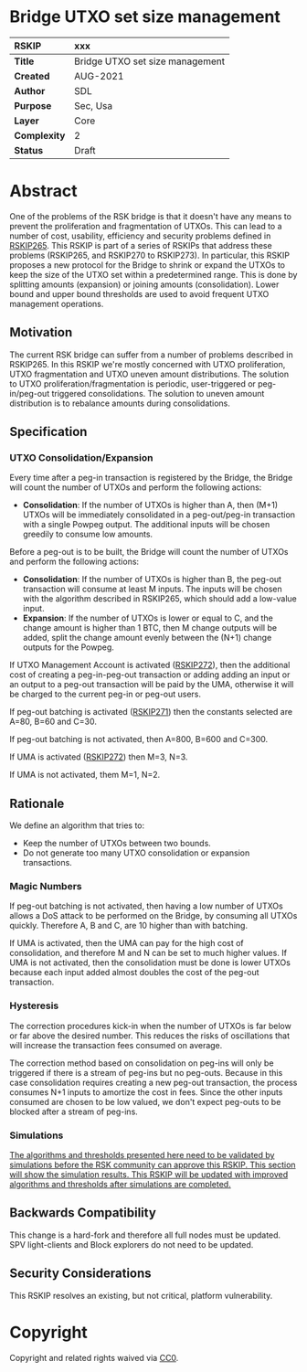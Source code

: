 # Bridge UTXO set size management


|RSKIP          | xxx |
| :------------ |:-------------|
|**Title**      |Bridge UTXO set size management|
|**Created**    |AUG-2021 |
|**Author**     | SDL |
|**Purpose**    |Sec, Usa |
|**Layer**      |Core |
|**Complexity** |2 |
|**Status**     |Draft |

#  **Abstract**

One of the problems of the RSK bridge is that it doesn't have any means to prevent the proliferation and fragmentation of UTXOs. This can lead to a number of cost, usability, efficiency and security problems defined in [RSKIP265](https://github.com/rsksmart/RSKIPs/blob/master/IPs/RSKIP265.md). This RSKIP is part of a series of RSKIPs that address these problems (RSKIP265, and RSKIP270 to RSKIP273). In particular, this RSKIP proposes a new protocol for the Bridge to shrink or expand the UTXOs to keep the size of the UTXO set within a predetermined range. This is done by splitting amounts (expansion) or joining amounts (consolidation). Lower bound and upper bound thresholds are used to avoid frequent UTXO management operations. 

## Motivation

The current RSK bridge can suffer from a number of problems described in RSKIP265. In this RSKIP we're mostly concerned with UTXO proliferation,  UTXO fragmentation and  UTXO uneven amount distributions.
The solution to UTXO proliferation/fragmentation is periodic, user-triggered or peg-in/peg-out triggered consolidations.
The solution to uneven amount distribution is to rebalance amounts during consolidations.

## Specification

### UTXO Consolidation/Expansion

Every time after a peg-in transaction is registered by the Bridge, the Bridge will count the number of UTXOs and perform the following actions:

* **Consolidation**: If the number of UTXOs is higher than A, then (M+1) UTXOs will be immediately consolidated in a peg-out/peg-in transaction with a single Powpeg output. The additional inputs will be chosen greedily to consume low amounts.

Before a peg-out is to be built, the Bridge will count the number of UTXOs and perform the following actions:

* **Consolidation**: If the number of UTXOs is higher than B, the peg-out transaction will consume at least M inputs. The inputs will be chosen with the algorithm described in RSKIP265, which should add a low-value input. 
* **Expansion**: If the number of UTXOs is lower or equal to C, and the change amount is higher than 1 BTC, then M change outputs will be added, split the change amount evenly between the (N+1) change outputs for the Powpeg. 

If UTXO Management Account is activated ([RSKIP272](https://github.com/rsksmart/RSKIPs/blob/master/IPs/RSKIP272.md)), then the additional cost of creating a peg-in-peg-out transaction or adding adding an input or an output to a peg-out transaction will be paid by the UMA, otherwise it will be charged to the current peg-in or peg-out users.

If peg-out batching is activated ([RSKIP271](https://github.com/rsksmart/RSKIPs/blob/master/IPs/RSKIP271.md)) then the constants selected are A=80, B=60 and C=30. 

If peg-out batching is not activated, then A=800, B=600 and C=300.

If UMA is activated ([RSKIP272](https://github.com/rsksmart/RSKIPs/blob/master/IPs/RSKIP272.md)) then M=3, N=3.

If UMA is not activated, them M=1, N=2.


## Rationale

We define an algorithm that tries to:

- Keep the number of UTXOs between two bounds. 
- Do not generate too many  UTXO consolidation or expansion transactions. 

### Magic Numbers

If peg-out batching is not activated, then having a low number of UTXOs allows a DoS attack to be performed on the Bridge, by consuming all UTXOs quickly. Therefore A, B and C, are 10 higher than with batching.

If UMA is activated, then the UMA can pay for the high cost of consolidation, and therefore M and N can be set to much higher values. If UMA is not activated, then the consolidation must be done is lower UTXOs because each input added almost doubles the cost of the peg-out transaction.

### Hysteresis

The correction procedures kick-in when the number of UTXOs is far below or far above the desired number. This reduces the risks of oscillations that will increase the transaction fees consumed on average. 

The correction method based on consolidation on peg-ins will only be triggered if there is a stream of peg-ins but no peg-outs. Because in this case consolidation requires creating a new peg-out transaction, the process consumes N+1 inputs to amortize the cost in fees. Since the other inputs consumed are chosen to be low valued, we don't expect peg-outs to be blocked after a stream of peg-ins.

### Simulations

<u>The algorithms and thresholds presented here need to be validated by simulations before the RSK community can approve this RSKIP. This section will show the simulation results. This RSKIP will be updated with improved algorithms and thresholds after simulations are completed.</u>



## Backwards Compatibility

This change is a hard-fork and therefore all full nodes must be updated. SPV light-clients and Block explorers do not need to be updated. 

## Security Considerations

This RSKIP resolves an existing, but not critical, platform vulnerability.


# **Copyright**

Copyright and related rights waived via [CC0](https://creativecommons.org/publicdomain/zero/1.0/).

